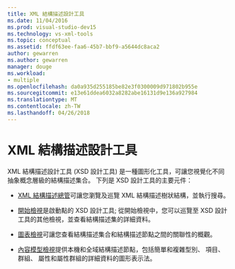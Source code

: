 ```yaml
---
title: XML 結構描述設計工具
ms.date: 11/04/2016
ms.prod: visual-studio-dev15
ms.technology: vs-xml-tools
ms.topic: conceptual
ms.assetid: ffdf63ee-faa6-45b7-bbf9-a5644dc8aca2
author: gewarren
ms.author: gewarren
manager: douge
ms.workload:
- multiple
ms.openlocfilehash: da0a935d255185be82e3f0300009d971802b955e
ms.sourcegitcommit: e13e61ddea6032a8282abe16131d9e136a927984
ms.translationtype: MT
ms.contentlocale: zh-TW
ms.lasthandoff: 04/26/2018
---
```

# <a name="xml-schema-designer"></a>XML 結構描述設計工具

XML 結構描述設計工具 (XSD 設計工具) 是一種圖形化工具，可讓您視覺化不同抽象概念層級的結構描述集合。 下列是 XSD 設計工具的主要元件：

-   [XML 結構描述總管](../xml-tools/xml-schema-explorer.md)可讓您瀏覽及巡覽 XML 結構描述樹狀結構，並執行搜尋。

-   [開始檢視](../xml-tools/start-view.md)是啟動點的 XSD 設計工具; 從開始檢視中，您可以巡覽至 XSD 設計工具的其他檢視，並查看結構描述集的詳細資料。

-   [圖表檢視](../xml-tools/graph-view.md)可讓您查看結構描述集合和結構描述節點之間的關聯性的概觀。

-   [內容模型檢視](../xml-tools/content-model-view.md)提供本機和全域結構描述節點，包括簡單和複雜型別、 項目、 群組、 屬性和屬性群組的詳細資料的圖形表示法。